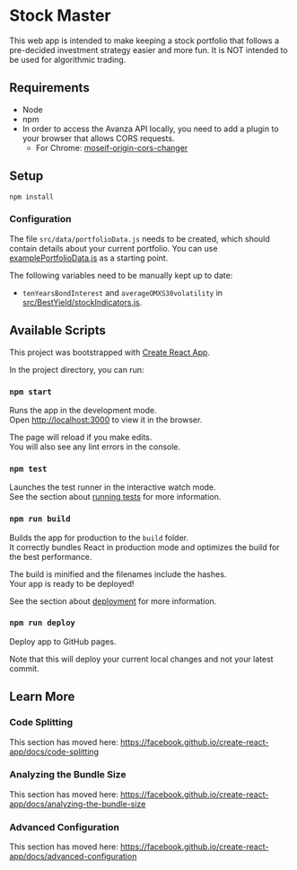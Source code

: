 # Stock Master

This web app is intended to make keeping a stock portfolio that follows a pre-decided investment strategy easier and more fun. It is NOT intended to be used for algorithmic trading.

## Requirements

- Node
- npm
- In order to access the Avanza API locally, you need to add a plugin to your browser that allows CORS requests.
  - For Chrome: [moseif-origin-cors-changer](https://chrome.google.com/webstore/detail/moesif-orign-cors-changer/digfbfaphojjndkpccljibejjbppifbc)

## Setup

    npm install

### Configuration

The file `src/data/portfolioData.js` needs to be created, which should contain details about your current portfolio. You can use [examplePortfolioData.js](examplePortfolioData.js) as a starting point.

The following variables need to be manually kept up to date:

- `tenYearsBondInterest` and `averageOMXS30volatility` in [src/BestYield/stockIndicators.js](src/BestYield/stockIndicators.js).

## Available Scripts

This project was bootstrapped with [Create React App](https://github.com/facebook/create-react-app).

In the project directory, you can run:

### `npm start`

Runs the app in the development mode.<br>
Open [http://localhost:3000](http://localhost:3000) to view it in the browser.

The page will reload if you make edits.<br>
You will also see any lint errors in the console.

### `npm test`

Launches the test runner in the interactive watch mode.<br>
See the section about [running tests](https://facebook.github.io/create-react-app/docs/running-tests) for more information.

### `npm run build`

Builds the app for production to the `build` folder.<br>
It correctly bundles React in production mode and optimizes the build for the best performance.

The build is minified and the filenames include the hashes.<br>
Your app is ready to be deployed!

See the section about [deployment](https://facebook.github.io/create-react-app/docs/deployment) for more information.

### `npm run deploy`

Deploy app to GitHub pages.

Note that this will deploy your current local changes and not your latest commit.

## Learn More

### Code Splitting

This section has moved here: https://facebook.github.io/create-react-app/docs/code-splitting

### Analyzing the Bundle Size

This section has moved here: https://facebook.github.io/create-react-app/docs/analyzing-the-bundle-size

### Advanced Configuration

This section has moved here: https://facebook.github.io/create-react-app/docs/advanced-configuration
